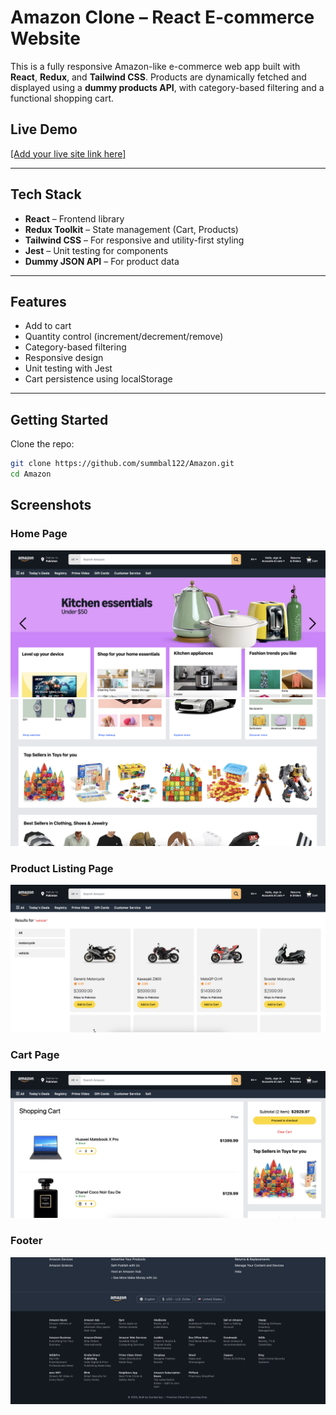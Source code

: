 # Amazon Clone – React E-commerce Website

This is a fully responsive Amazon-like e-commerce web app built with **React**, **Redux**, and **Tailwind CSS**. Products are dynamically fetched and displayed using a **dummy products API**, with category-based filtering and a functional shopping cart.

##  Live Demo

 [\[Add your live site link here\]](https://fir-d25e5.web.app/)

---

## Tech Stack

- **React** – Frontend library
- **Redux Toolkit** – State management (Cart, Products)
- **Tailwind CSS** – For responsive and utility-first styling
- **Jest** – Unit testing for components
- **Dummy JSON API** – For product data

---

## Features

- Add to cart
- Quantity control (increment/decrement/remove)
- Category-based filtering
- Responsive design
- Unit testing with Jest
- Cart persistence using localStorage

---

##  Getting Started

Clone the repo:

```bash
git clone https://github.com/summbal122/Amazon.git
cd Amazon
```
## Screenshots

### Home Page
![alt text](/screenshots/image.png)
![alt text](/screenshots/image-1.png)


### Product Listing Page
![alt text](/screenshots/image-2.png)


### Cart Page
![alt text](/screenshots/image-3.png)

### Footer
![alt text](/screenshots/image-4.png)


